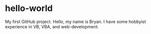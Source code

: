 # hello-world
My first GitHub project.
Hello, my name is Bryan.  I have some hobbyist experience in VB, VBA, and web-development.
